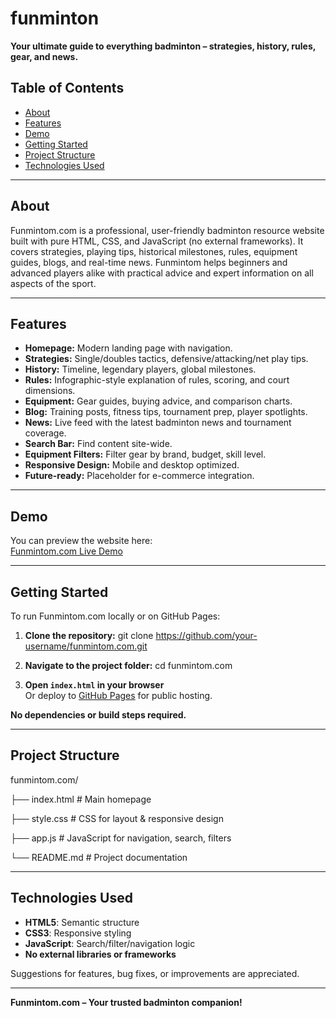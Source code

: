 # funminton

**Your ultimate guide to everything badminton – strategies, history, rules, gear, and news.**

## Table of Contents
- [About](#about)
- [Features](#features)
- [Demo](#demo)
- [Getting Started](#getting-started)
- [Project Structure](#project-structure)
- [Technologies Used](#technologies-used)

---

## About

Funmintom.com is a professional, user-friendly badminton resource website built with pure HTML, CSS, and JavaScript (no external frameworks). It covers strategies, playing tips, historical milestones, rules, equipment guides, blogs, and real-time news. Funmintom helps beginners and advanced players alike with practical advice and expert information on all aspects of the sport.

---

## Features

- **Homepage:** Modern landing page with navigation.
- **Strategies:** Single/doubles tactics, defensive/attacking/net play tips.
- **History:** Timeline, legendary players, global milestones.
- **Rules:** Infographic-style explanation of rules, scoring, and court dimensions.
- **Equipment:** Gear guides, buying advice, and comparison charts.
- **Blog:** Training posts, fitness tips, tournament prep, player spotlights.
- **News:** Live feed with the latest badminton news and tournament coverage.
- **Search Bar:** Find content site-wide.
- **Equipment Filters:** Filter gear by brand, budget, skill level.
- **Responsive Design:** Mobile and desktop optimized.
- **Future-ready:** Placeholder for e-commerce integration.

---

## Demo

You can preview the website here:  
[Funmintom.com Live Demo](https://dhirahlawat-ai.github.io/funminton/)

---

## Getting Started

To run Funmintom.com locally or on GitHub Pages:

1. **Clone the repository:**
git clone https://github.com/your-username/funmintom.com.git

2. **Navigate to the project folder:**
cd funmintom.com

3. **Open `index.html` in your browser**  
Or deploy to [GitHub Pages](https://pages.github.com/) for public hosting.

**No dependencies or build steps required.**

---

## Project Structure

funmintom.com/

├── index.html # Main homepage

├── style.css # CSS for layout & responsive design

├── app.js # JavaScript for navigation, search, filters

└── README.md # Project documentation


---

## Technologies Used

- **HTML5**: Semantic structure
- **CSS3**: Responsive styling
- **JavaScript**: Search/filter/navigation logic
- **No external libraries or frameworks**


Suggestions for features, bug fixes, or improvements are appreciated.

---

**Funmintom.com – Your trusted badminton companion!**
